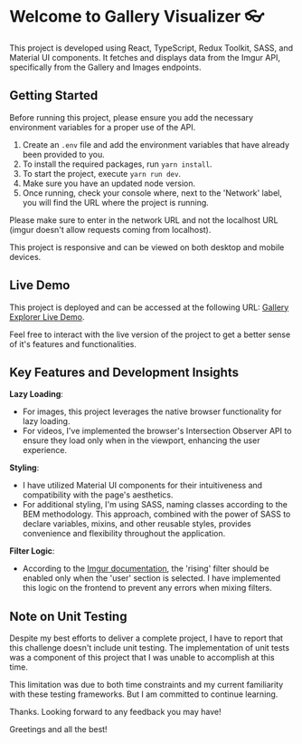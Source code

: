 # Welcome to Gallery Visualizer 👓

This project is developed using React, TypeScript, Redux Toolkit, SASS, and Material UI components. It fetches and displays data from the Imgur API, specifically from the Gallery and Images endpoints.

## Getting Started

Before running this project, please ensure you add the necessary environment variables for a proper use of the API.

1. Create an `.env` file and add the environment variables that have already been provided to you.
2. To install the required packages, run `yarn install`.
3. To start the project, execute `yarn run dev`.
4. Make sure you have an updated node version.
5. Once running, check your console where, next to the 'Network' label, you will find the URL where the project is running.

Please make sure to enter in the network URL and not the localhost URL (imgur doesn't allow requests coming from localhost).

This project is responsive and can be viewed on both desktop and mobile devices.

## Live Demo

This project is deployed and can be accessed at the following URL: [Gallery Explorer Live Demo](https://gallery-explorer.vercel.app/).

Feel free to interact with the live version of the project to get a better sense of it's features and functionalities.

## Key Features and Development Insights

**Lazy Loading**:

- For images, this project leverages the native browser functionality for lazy loading.
- For videos, I've implemented the browser's Intersection Observer API to ensure they load only when in the viewport, enhancing the user experience.

**Styling**:

- I have utilized Material UI components for their intuitiveness and compatibility with the page's aesthetics.
- For additional styling, I'm using SASS, naming classes according to the BEM methodology. This approach, combined with the power of SASS to declare variables, mixins, and other reusable styles, provides convenience and flexibility throughout the application.

**Filter Logic**:

- According to the [Imgur documentation](<https://apidocs.imgur.com/#eff60e84-5781-4c12-926a-208dc4c7cc94:~:text=viral%20%7C%20top%20%7C%20time%20%7C%20%7C%20rising%20(only%20available%20with%20user%20section).%20Defaults%20to%20viral>), the 'rising' filter should be enabled only when the 'user' section is selected. I have implemented this logic on the frontend to prevent any errors when mixing filters.

## Note on Unit Testing

Despite my best efforts to deliver a complete project, I have to report that this challenge doesn't include unit testing. The implementation of unit tests was a component of this project that I was unable to accomplish at this time.

This limitation was due to both time constraints and my current familiarity with these testing frameworks. But I am committed to continue learning.

Thanks. Looking forward to any feedback you may have!

Greetings and all the best!
